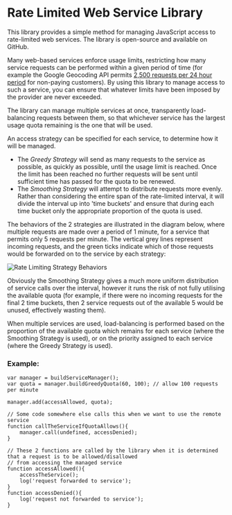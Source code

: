 # Rate Limited Web Service Library

This library provides a simple method for managing JavaScript access to rate-limited web services. The library is open-source and available on GitHub.

Many web-based services enforce usage limits, restricting how many service requests can be performed within a given period of time (for example the Google Geocoding API permits [2,500 requests per 24 hour period](https://developers.google.com/maps/documentation/geocoding/#Limits) for non-paying customers). By using this library to manage access to such a service, you can ensure that whatever limits have been imposed by the provider are never exceeded.

The library can manage multiple services at once, transparently load-balancing requests between them, so that whichever service has the largest usage quota remaining is the one that will be used.

An access strategy can be specified for each service, to determine how it will be managed.

* The _Greedy Strategy_ will send as many requests to the service as possible, as quickly as possible, until the usage limit is reached. Once the limit has been reached no further requests will be sent until sufficient time has passed for the quota to be renewed.
* The _Smoothing Strategy_ will attempt to distribute requests more evenly. Rather than considering the entire span of the rate-limited interval, it will divide the interval up into 'time buckets' and ensure that during each time bucket only the appropriate proportion of the quota is used.

The behaviors of the 2 strategies are illustrated in the diagram below, where multiple requests are made over a period of 1 minute, for a service that permits only 5 requests per minute. The vertical grey lines represent incoming requests, and the green ticks indicate which of those requests would be forwarded on to the service by each strategy:

![Rate Limiting Strategy Behaviors](http://codebox.org.uk/graphics/ratelimit.png)

Obviously the Smoothing Strategy gives a much more uniform distribution of service calls over the interval, however it runs the risk of not fully utilising the available quota (for example, if there were no incoming requests for the final 2 time buckets, then 2 service requests out of the available 5 would be unused, effectively wasting them).

When multiple services are used, load-balancing is performed based on the proportion of the available quota which remains for each service (where the Smoothing Strategy is used), or on the priority assigned to each service (where the Greedy Strategy is used).

### Example:

    var manager = buildServiceManager();
	var quota = manager.buildGreedyQuota(60, 100); // allow 100 requests per minute

	manager.add(accessAllowed, quota);

	// Some code somewhere else calls this when we want to use the remote service
	function callTheServiceIfQuotaAllows(){
	    manager.call(undefined, accessDenied);
	}

	// These 2 functions are called by the library when it is determined that a request is to be allowed/disallowed 
	// from accessing the managed service 
	function accessAllowed(){
	    accessTheService();
	    log('request forwarded to service');
	}
	function accessDenied(){
	    log('request not forwarded to service');
	}
